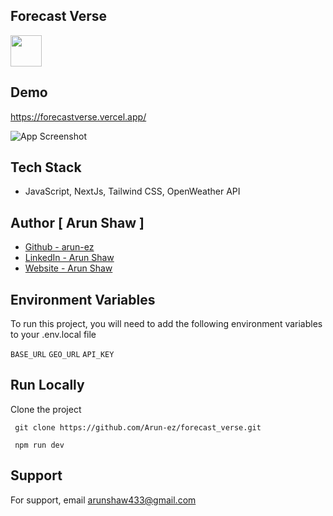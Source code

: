 
## Forecast Verse



<img src="https://forecastverse.vercel.app/_next/image?url=%2Ficon.png&w=48&q=75" width="50" height="50">


## Demo

https://forecastverse.vercel.app/

![App Screenshot](https://forecastverse.vercel.app/thumbs/forecastverse_1.png)
## Tech Stack

- JavaScript, NextJs, Tailwind CSS, OpenWeather API



## Author [ Arun Shaw ]
- [Github - arun-ez](https://github.com/Arun-ez)
- [LinkedIn - Arun Shaw](https://www.linkedin.com/in/arun-shaw-60ba64240/)
- [Website - Arun Shaw](https://arunshaw.vercel.app/)


## Environment Variables

To run this project, you will need to add the following environment variables to your .env.local file

`BASE_URL`
`GEO_URL`
`API_KEY`



## Run Locally

Clone the project

```  git clone https://github.com/Arun-ez/forecast_verse.git  ```

```  npm run dev  ```



## Support

For support, email arunshaw433@gmail.com

